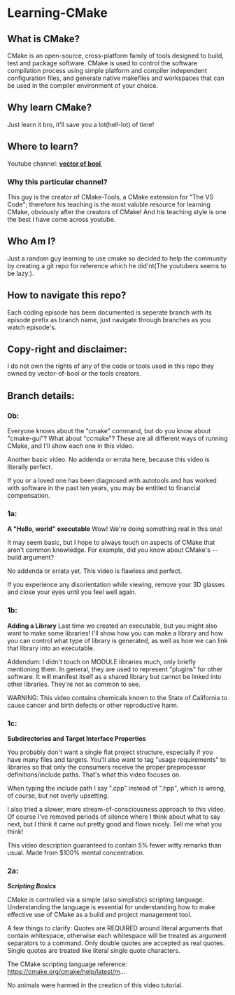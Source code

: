 # Learning-CMake

## What is CMake? 

CMake is an open-source, cross-platform family of tools designed to build, test and package software. CMake is used to control the software compilation process using simple platform and compiler independent configuration files, and generate native makefiles and workspaces that can be used in the compiler environment of your choice.

## Why learn CMake?

Just learn it bro, it'll save you a lot(hell-lot) of time!

## Where to learn?

Youtube channel: [**vector of bool**](https://www.youtube.com/@vector-of-bool1005
),
### Why this particular channel?
This guy is the creator of CMake-Tools, a CMake extension for "The VS Code"; therefore his teaching is the most valuble resource for learning CMake, obviously after the creators of CMake! And his teaching style is one the best I have come across youtube.

## Who Am I?
Just a random guy learning to use cmake so decided to help the community by creating a git repo for reference which he did'nt(The youtubers seems to be lazy:).

## How to navigate this repo?
Each coding episode has been documented is seperate branch with its episode prefix as branch name, just navigate through branches as you watch episode's.

## Copy-right and disclaimer:
I do not own the rights of any of the code or tools used in this repo they owned by vector-of-bool or the tools creators.

## Branch details:

### 0b:

Everyone knows about the "cmake" command, but do you know about "cmake-gui"? What about "ccmake"? These are all different ways of running CMake, and I'll show each one in this video.

Another basic video. No addenda or errata here, because this video is literally perfect.

If you or a loved one has been diagnosed with autotools and has worked with software in the past ten years, you may be entitled to financial compensation.

### 1a:

**A "Hello, world" executable**
Wow! We're doing something real in this one!

It may seem basic, but I hope to always touch on aspects of CMake that aren't common knowledge. For example, did you know about CMake's --build argument?

No addenda or errata yet. This video is flawless and perfect.

If you experience any disorientation while viewing, remove your 3D glasses and close your eyes until you feel well again.

### 1b:

**Adding a Library**
Last time we created an executable, but you might also want to make some libraries! I'll show how you can make a library and how you can control what type of library is generated, as well as how we can link that library into an executable.

Addendum: I didn't touch on MODULE libraries much, only briefly mentioning them. In general, they are used to represent "plugins" for other software. It will manifest itself as a shared library but cannot be linked into other libraries. They're not as common to see.

WARNING: This video contains chemicals known to the State of California to cause cancer and birth defects or other reproductive harm.

### 1c:

**Subdirectories and Target Interface Properties**

You probably don't want a single flat project structure, especially if you have many files and targets. You'll also want to tag "usage requirements" to libraries so that only the consumers receive the proper preprocessor definitions/include paths. That's what this video focuses on.

When typing the include path I say ".cpp" instead of ".hpp", which is wrong, of course, but not overly upsetting.

I also tried a slower, more stream-of-consciousness approach to this video. Of course I've removed periods of silence where I think about what to say next, but I think it came out pretty good and flows nicely. Tell me what you think!

This video description guaranteed to contain 5% fewer witty remarks than usual. Made from $100% mental concentration.

### 2a:

***Scripting Basics***

CMake is controlled via a simple (also simplistic) scripting language. Understanding the language is essential for understanding how to make effective use of CMake as a build and project management tool.

A few things to clarify: Quotes are REQUIRED around literal arguments that contain whitespace, otherwise each whitespace will be treated as argument separators to a command. Only double quotes are accepted as real quotes. Single quotes are treated like literal single quote characters.

The CMake scripting language reference: https://cmake.org/cmake/help/latest/m...

No animals were harmed in the creation of this video tutorial.

